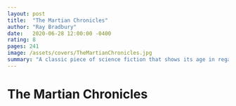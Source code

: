 ```yaml
---
layout: post
title:  "The Martian Chronicles"
author: "Ray Bradbury"
date:   2020-06-28 12:00:00 -0400
rating: 8
pages: 241
image: /assets/covers/TheMartianChronicles.jpg
summary: "A classic piece of science fiction that shows its age in regards to science, but not creativity. Bradbury's space adventure traverses generations of life on Mars, and offers some far out tales of time travel and Earth at war. The writing, as expected, is packed full of wonderful imagery, but prepare to get hung up on the scientific understanding and technical imagition of the 1950's."
---
```


# The Martian Chronicles